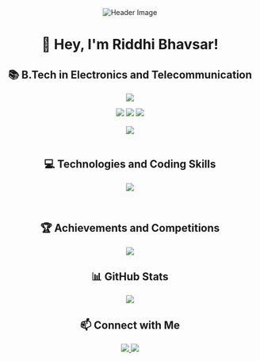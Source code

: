<div align="center">
  <img src="https://raw.githubusercontent.com/ridzb/ridzb/main/assets/header.png" alt="Header Image">
</div>

<h1 align="center">👋 Hey, I'm Riddhi Bhavsar!</h1>

<h2 align="center">📚 B.Tech in Electronics and Telecommunication</h2>

<p align="center">
  <a href="https://github.com/ridzb/">
    <img src="https://readme-typing-svg.herokuapp.com?lines=Electronics+and+Telecommunication+Engg+Student;Java%20|%20Python%20|+SQL%20|%20Computer+Networks;&center=true&width=550&height=40">
  </a>
</p>

<div align="center">
  <img src="https://img.shields.io/github/followers/ridzb?logo=Github&style=for-the-badge">
  <img src="https://img.shields.io/github/stars/ridzb?style=for-the-badge">
  <a href="https://github.com/ridzb/"><img src="https://komarev.com/ghpvc/?username=ridzb&style=for-the-badge"></a>
</div>

<br>

<div align="center">
  <img src="https://github-readme-stats.vercel.app/api?username=ridzb&show_icons=true&theme=chartreuse-dark">
</div>

<br>

<h2 align="center">💻 Technologies and Coding Skills</h2>

<p align="center">
  <a href="https://github.com/ridzb/">
    <img src="https://readme-typing-svg.herokuapp.com?lines=Java%20|%20Python%20|+SQL%20|%20Computer+Networks|%20Latex;&center=true&width=550&height=40">
  </a>
</p>

<br>

<h2 align="center">🏆 Achievements and Competitions</h2>

<p align="center">
  <a href="https://github.com/ridzb/">
    <img src="https://readme-typing-svg.herokuapp.com?lines=Hackathon%20Winner;Code%20Jam%20Participant;Top%201%25%20on%20GitHub;&center=true&width=550&height=40">
  </a>
</p>

<h2 align="center">📊 GitHub Stats</h2>

<div align="center">
  <img src="https://github-readme-stats.vercel.app/api/top-langs/?username=ridzb&layout=compact">
</div>

<h2 align="center">📫 Connect with Me</h2>

<div align="center">
  <a href="https://www.linkedin.com/in/riddhi-b-135219224/">
    <img src="https://img.shields.io/badge/LinkedIn-0077B5?style=for-the-badge&logo=linkedin&logoColor=white">
  </a>
  <a href="mailto:riddhib76@gmail.com">
    <img src="https://img.shields.io/badge/Email-D14836?style=for-the-badge&logo=gmail&logoColor=white">
  </a>
</div>
